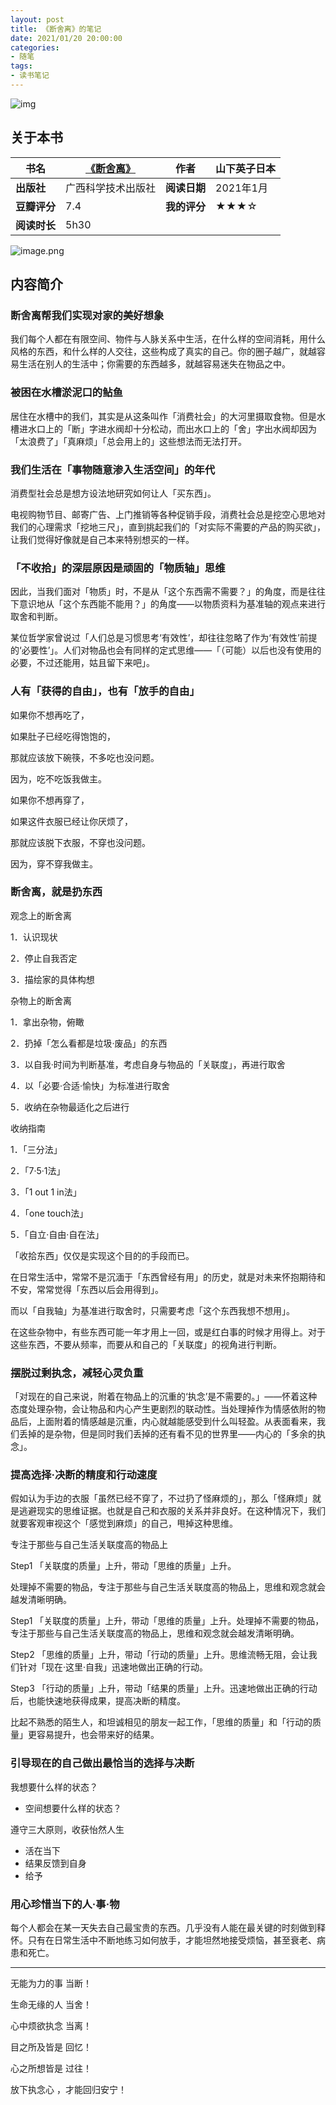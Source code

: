 ```yaml
---
layout: post
title: 《断舍离》的笔记
date: 2021/01/20 20:00:00
categories:
- 随笔
tags:
- 读书笔记
---
```




![img](https://pics.naaln.com/blog/2022-04-05-e1d80a.png-basicBlog)

## 关于本书



| **书名**     | [《断舍离》](https://book.douban.com/subject/24749465/) | **作者**     | 山下英子日本 |
| ------------ | ------------------------------------------------------- | ------------ | ------------ |
| **出版社**   | 广西科学技术出版社                                      | **阅读日期** | 2021年1月    |
| **豆瓣评分** | 7.4                                                     | **我的评分** | ★★★☆         |
| **阅读时长** | 5h30                                                    |              |              |

![image.png](https://pics.naaln.com/blog/2022-04-05-f369fd.png-basicBlog)

## 内容简介



### 断舍离帮我们实现对家的美好想象



我们每个人都在有限空间、物件与人脉关系中生活，在什么样的空间消耗，用什么风格的东西，和什么样的人交往，这些构成了真实的自己。你的圈子越广，就越容易生活在别人的生活中；你需要的东西越多，就越容易迷失在物品之中。



### 被困在水槽淤泥口的鲇鱼



居住在水槽中的我们，其实是从这条叫作「消费社会」的大河里摄取食物。但是水槽进水口上的「断」字进水阀却十分松动，而出水口上的「舍」字出水阀却因为「太浪费了」「真麻烦」「总会用上的」这些想法而无法打开。



### 我们生活在「事物随意渗入生活空间」的年代



消费型社会总是想方设法地研究如何让人「买东西」。

电视购物节目、邮寄广告、上门推销等各种促销手段，消费社会总是挖空心思地对我们的心理需求「挖地三尺」，直到挑起我们的「对实际不需要的产品的购买欲」，让我们觉得好像就是自己本来特别想买的一样。



### 「不收拾」的深层原因是顽固的「物质轴」思维



因此，当我们面对「物质」时，不是从「这个东西需不需要？」的角度，而是往往下意识地从「这个东西能不能用？」的角度——以物质资料为基准轴的观点来进行取舍和判断。



某位哲学家曾说过「人们总是习惯思考‘有效性’，却往往忽略了作为‘有效性’前提的‘必要性’」。人们对物品也会有同样的定式思维——「（可能）以后也没有使用的必要，不过还能用，姑且留下来吧」。



### 人有「获得的自由」，也有「放手的自由」



如果你不想再吃了，

如果肚子已经吃得饱饱的，

那就应该放下碗筷，不多吃也没问题。

因为，吃不吃饭我做主。

如果你不想再穿了，

如果这件衣服已经让你厌烦了，

那就应该脱下衣服，不穿也没问题。

因为，穿不穿我做主。



### 断舍离，就是扔东西



观念上的断舍离

1．认识现状

2．停止自我否定

3．描绘家的具体构想



杂物上的断舍离

1．拿出杂物，俯瞰

2．扔掉「怎么看都是垃圾·废品」的东西

3．以自我·时间为判断基准，考虑自身与物品的「关联度」，再进行取舍

4．以「必要·合适·愉快」为标准进行取舍

5．收纳在杂物最适化之后进行



收纳指南

1．「三分法」

2．「7·5·1法」

3．「1 out 1 in法」

4．「one touch法」

5．「自立·自由·自在法」



「收拾东西」仅仅是实现这个目的的手段而已。



在日常生活中，常常不是沉湎于「东西曾经有用」的历史，就是对未来怀抱期待和不安，常常觉得「东西以后会用得到」。



而以「自我轴」为基准进行取舍时，只需要考虑「这个东西我想不想用」。



在这些杂物中，有些东西可能一年才用上一回，或是红白事的时候才用得上。对于这些东西，不要从频率，而要从和自己的「关联度」的视角进行判断。



### 摆脱过剩执念，减轻心灵负重



「对现在的自己来说，附着在物品上的沉重的‘执念’是不需要的。」——怀着这种态度处理杂物，会让物品和内心产生更剧烈的联动性。当处理掉作为情感依附的物品后，上面附着的情感越是沉重，内心就越能感受到什么叫轻盈。从表面看来，我们丢掉的是杂物，但是同时我们丢掉的还有看不见的世界里——内心的「多余的执念」。



### 提高选择·决断的精度和行动速度



假如认为手边的衣服「虽然已经不穿了，不过扔了怪麻烦的」，那么「怪麻烦」就是逃避现实的思维证据。也就是自己和衣服的关系并非良好。在这种情况下，我们就要客观审视这个「感觉到麻烦」的自己，甩掉这种思维。



专注于那些与自己生活关联度高的物品上

Step1 「关联度的质量」上升，带动「思维的质量」上升。

处理掉不需要的物品，专注于那些与自己生活关联度高的物品上，思维和观念就会越发清晰明确。



Step1 「关联度的质量」上升，带动「思维的质量」上升。处理掉不需要的物品，专注于那些与自己生活关联度高的物品上，思维和观念就会越发清晰明确。



Step2 「思维的质量」上升，带动「行动的质量」上升。思维流畅无阻，会让我们针对「现在·这里·自我」迅速地做出正确的行动。



Step3 「行动的质量」上升，带动「结果的质量」上升。迅速地做出正确的行动后，也能快速地获得成果，提高决断的精度。



比起不熟悉的陌生人，和坦诚相见的朋友一起工作，「思维的质量」和「行动的质量」更容易提升，也会带来好的结果。



### 引导现在的自己做出最恰当的选择与决断



我想要什么样的状态？



- 空间想要什么样的状态？



遵守三大原则，收获怡然人生



- 活在当下
- 结果反馈到自身
- 给予



### 用心珍惜当下的人·事·物



每个人都会在某一天失去自己最宝贵的东西。几乎没有人能在最关键的时刻做到释怀。只有在日常生活中不断地练习如何放手，才能坦然地接受烦恼，甚至衰老、病患和死亡。



------



无能为力的事 当断！

生命无缘的人 当舍！

心中烦欲执念 当离！

目之所及皆是 回忆！

心之所想皆是 过往！

放下执念心 ，才能回归安宁！